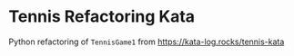 # Tennis Refactoring Kata

Python refactoring of `TennisGame1` from https://kata-log.rocks/tennis-kata
